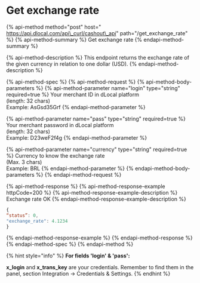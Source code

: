 # Get exchange rate

{% api-method method="post" host=" https://api.dlocal.com/api\_curl/cashout\_api" path="/get\_exchange\_rate" %}
{% api-method-summary %}
Get exchange rate
{% endapi-method-summary %}

{% api-method-description %}
This endpoint returns the exchange rate of the given currency in relation to one dollar \(USD\).
{% endapi-method-description %}

{% api-method-spec %}
{% api-method-request %}
{% api-method-body-parameters %}
{% api-method-parameter name="login" type="string" required=true %}
Your merchant ID in dLocal platform   
\(length: 32 chars\)  
Example: AsGsd35Grf
{% endapi-method-parameter %}

{% api-method-parameter name="pass" type="string" required=true %}
Your merchant password in dLocal platform   
\(length: 32 chars\)  
Example: D23weF2f4g
{% endapi-method-parameter %}

{% api-method-parameter name="currency" type="string" required=true %}
Currency to know the exchange rate  
\(Max. 3 chars\)  
Example: BRL
{% endapi-method-parameter %}
{% endapi-method-body-parameters %}
{% endapi-method-request %}

{% api-method-response %}
{% api-method-response-example httpCode=200 %}
{% api-method-response-example-description %}
Exchange rate OK
{% endapi-method-response-example-description %}

```javascript
{
“status”: 0,
"exchange_rate": 4.1234
}
```
{% endapi-method-response-example %}
{% endapi-method-response %}
{% endapi-method-spec %}
{% endapi-method %}

{% hint style="info" %}
**For fields 'login' & 'pass':**

**x\_login** and **x\_trans\_key** are your credentials. Remember to find them in the panel, section Integration -&gt; Credentials & Settings.
{% endhint %}

